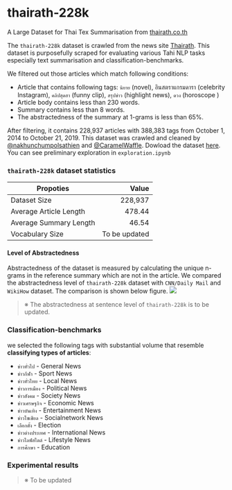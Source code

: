 # thairath-228k
A Large Dataset for Thai Tex Summarisation from [thairath.co.th](thairath.co.th "thairath.co.th")

The `thairath-228k` dataset is crawled from the news site [Thairath](https://www.thairath.co.th/home "Thairath"). This dataset is purposefully scraped for evaluating various Tahi NLP tasks especially text summarisation and classification-benchmarks.

We filtered out those articles which match following conditions:
- Article that contains following tags: `นิยาย` (novel), อินสตราแกรมดารา (celebrity Instagram), `คลิปสุดฮา` (funny clip), `สรุปข่าว` (highlight news), `ดวง` (horoscope )
- Article body contains less than 230 words.
- Summary contains less than 8 words.
- The abstractedness of the summary at 1-grams is less than 65%. 

After filtering, it contains 228,937 articles with 388,383 tags from October 1, 2014 to October 21, 2019. This dataset was crawled and cleaned by [@nakhunchumpolsathien](https://github.com/nakhunchumpolsathien) and [@CaramelWaffle](https://github.com/caramelWaffle). Dowload the dataset [here](https://drive.google.com/file/d/1IUoKGFjGF4hxnAQ19-l12zAXTmw0V4s7/view?usp=sharing). You can see preliminary exploration in `exploration.ipynb`

### `thairath-228k` dataset statistics

| Propoties     | Value |
| --------- | -----:|
| Dataset Size  | 228,937 |
| Average Article Length     |   478.44 |
| Average Summary Length     |    46.54 |
| Vocabulary Size | To be updated |
#### Level of Abstractedness
Abstractedness of the dataset is measured by calculating the unique n-grams in the reference summary which are not in the article. We compared the abstractedness level of `thairath-228k` dataset with `CNN/Daily Mail` and `WikiHow` dataset. The comparison is shown below figure.
![](https://dev.tencent.com/u/nakhun/p/thairath-228k/git/raw/master/data/figure.png)

> ※ The abstractedness at sentence level of `thairath-228k` is to be updated.

### Classification-benchmarks
we selected the following tags with substantial volume that resemble **classifying types of articles**:
- `ข่าวทั่วไป` - General News
- `ข่าวกีฬา` - Sport News
- `ข่าวทั่วไทย` - Local News
- `ข่าวการเมือง` - Political News
- `ข่าวสังคม` - Society News
- `ข่าวเศรษฐกิจ` - Economic News
- `ข่าวบันเทิง` -  Entertainment News
- `ข่าวโซเชียล` - Socialnetwork News
- `เลือกตั้ง` - Election 
- `ข่าวต่างประเทศ` - International News
- `ข่าวไลฟ์สไตล์` - Lifestyle News
- `การศึกษา` - Education

### Experimental results
 >※ To be updated 